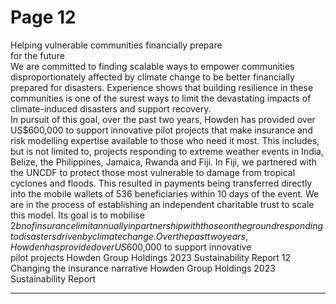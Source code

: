 # Page 12

Helping vulnerable 
communities 
financially prepare  
for the future  
We are committed to finding scalable ways to empower 
communities disproportionately affected by climate 
change to be better financially prepared for disasters. 
Experience shows that building resilience in these 
communities is one of the surest ways to limit the 
devastating impacts of climate-induced disasters and 
support recovery.  
In pursuit of this goal, over the past two years, Howden 
has provided over US$600,000 to support innovative 
pilot projects that make insurance and risk modelling 
expertise available to those who need it most. 
This includes, but is not limited to, projects responding 
to extreme weather events in India, Belize, the 
Philippines, Jamaica, Rwanda and Fiji. 
In Fiji, we partnered with the UNCDF to protect those 
most vulnerable to damage from tropical cyclones and 
floods. This resulted in payments being transferred 
directly into the mobile wallets of 536 beneficiaries 
within 10 days of the event. 
We are in the process of establishing an independent 
charitable trust to scale this model. Its goal is to mobilise 
$2bn of insurance limit annually in partnership with 
those on the ground responding to disasters driven  
by climate change.
Over the past two years, 
Howden has provided 
over US$600,000 to 
support innovative  
pilot projects
 Howden Group Holdings 2023 Sustainability Report 
12
Changing the insurance narrative
 Howden Group Holdings 2023 Sustainability Report 


---